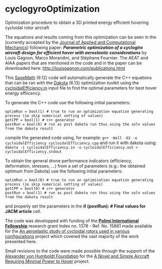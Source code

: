 # cyclogyroOptimization
Optimization procedure to obtain a 3D printed energy efficient hovering cycloidal rotor aircraft

The equations and results coming from this optimization can be seen in the (currently accepted by the [Journal of Applied and Computational Mechanics](https://jacm.scu.ac.ir/)) following paper: 
_**Parametric optimization of a cyclogiro aircraft design for efficient hover with aeroelastic considerations**_ by Louis Gagnon, Marco Morandini, and Stéphane Fournier.
The AEAT and AIAA papers that are mentioned in the code and in the paper can be downloaded here: http://louisgagnon.com/publications.html

This [SageMath](https://www.sagemath.org/) (9.12) code will automatically generate the C++ equations that can be ran with the [Dakota](https://dakota.sandia.gov/) (6.13) optimization toolkit using the [cycloidalEfficiency.in](https://github.com/louisgag/cyclogyroOptimization/blob/main/cycloidalEfficiency.in) input file to find the optimal parameters for best hover energy effiicency.

To generate the C++ code use the following initial parameters:
```
optimRun = bool(1) # true to run an optimization equation generating process (ie skip numerical setting of values)
getCPP = bool(1) # c++ generator
postRun = bool(0) # run as post dakota run thus using the soln values from the dakota result
```
compile the generated code using, for example: `g++ -Wall -O2 -o cycloidalEfficiency cycloidalEfficiency.cpp`
and run it with dakota using: `dakota -i cycloidalEfficiency.in -o cycloidalEfficiency.out > cycloidalEfficiency.stdout`

To obtain the general drone performance indicators (efficiency, deformation, stresses, ...) from a set of parameters (e.g.: the obtained optimum from Dakota) use the following initial parameters:

```
optimRun = bool(0) # true to run an optimization equation generating process (ie skip numerical setting of values)
getCPP = bool(0) # c++ generator
postRun = bool(1) # run as post dakota run thus using the soln values from the dakota result
```

and properly set the parameters in the **if (postRun): # Final values for JACM article** cell.

The code was developped with funding of the [**Polimi International Fellowship**](https://www.polimi.it/en/faculty-and-staff/calls-and-competitions/international-fellowships/) research grant Index no. 1378 - Ref. No. 15881 made available for the [An aeroelastic study of cycloidal rotors used in various configurations](http://louisgagnon.com/cycloPolimiFellowship.html) project which covered the vast majority of the work presented here.

Small revisions to the code were made possible through the support of the [Alexander von Humboldt Foundation](https://www.humboldt-foundation.de/) for the [A Novel and Simple Aircraft Requiring Minimal Power to Hover](http://louisgagnon.com/research/AvH_cyclo.html) project.
